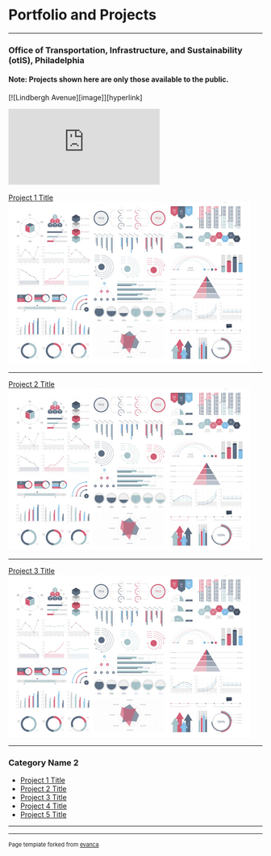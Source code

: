# Portfolio and Projects

---

### Office of Transportation, Infrastructure, and Sustainability (otIS), Philadelphia
#### Note: Projects shown here are only those available to the public.

[![Lindbergh Avenue][image]][hyperlink]

[![Lindbergh Avenue Flyer](
https://github.com/zoenyoo/Portfolio/raw/master/pdf/Lindbergh_Flyer.pdf
"Lindbergh Avenue Flyer")
](https://github.com/zoenyoo/Portfolio/raw/master/pdf/Lindbergh_Flyer.pdf)

[Project 1 Title](/sample_page)
<img src="images/dummy_thumbnail.jpg?raw=true"/>

---
[Project 2 Title](/pdf/sample_presentation.pdf)
<img src="images/dummy_thumbnail.jpg?raw=true"/>

---
[Project 3 Title](http://example.com/)
<img src="images/dummy_thumbnail.jpg?raw=true"/>

---

### Category Name 2

- [Project 1 Title](http://example.com/)
- [Project 2 Title](http://example.com/)
- [Project 3 Title](http://example.com/)
- [Project 4 Title](http://example.com/)
- [Project 5 Title](http://example.com/)

---




---
<p style="font-size:11px">Page template forked from <a href="https://github.com/evanca/quick-portfolio">evanca</a></p>
<!-- Remove above link if you don't want to attibute -->

